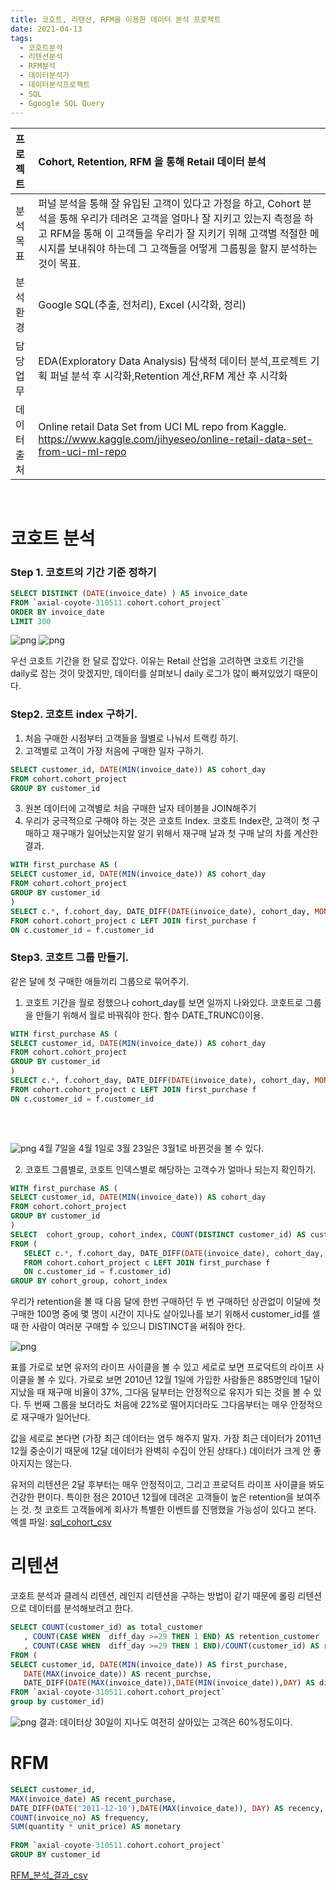```yaml
---
title: 코호트, 리텐션, RFM을 이용한 데이터 분석 프로젝트 
date: 2021-04-13
tags:
  - 코호트분석
  - 리텐션분석
  - RFM분석
  - 데이터분석가
  - 데이터분석프로젝트
  - SQL
  - Ggoogle SQL Query
---
```


|프로젝트|Cohort, Retention, RFM 을 통해 Retail 데이터 분석|
|:---|:---|
|분석 목표|퍼널 분석을 통해 잘 유입된 고객이 있다고 가정을 하고, Cohort 분석을 통해 우리가 데려온 고객을 얼마나 잘 지키고 있는지 측정을 하고 RFM을 통해 이 고객들을 우리가 잘 지키기 위해 고객별 적절한 메시지를 보내줘야 하는데 그 고객들을 어떻게 그룹핑을 할지 분석하는 것이 목표.|
|분석 환경|Google SQL(추출, 전처리), Excel (시각화, 정리)|
|담당 업무|EDA(Exploratory Data Analysis) 탐색적 데이터 분석,프로젝트 기획 퍼널 분석 후 시각화,Retention 계산,RFM 계산 후 시각화|
|데이터 출처|Online retail Data Set from UCI ML repo from Kaggle.<br>https://www.kaggle.com/jihyeseo/online-retail-data-set-from-uci-ml-repo|

<br>

# 코호트 분석 <br>
### Step 1. 코호트의 기간 기준 정하기  

```sql
SELECT DISTINCT (DATE(invoice_date) ) AS invoice_date
FROM `axial-coyote-310511.cohort.cohort_project`
ORDER BY invoice_date
LIMIT 300
```
![png](./1.png) ![png](./2.png) 

우선 코호트 기간을 한 달로 잡았다. 이유는 Retail 산업을 고려하면 코호트 기간을 daily로 잡는 것이 맞겠지만, 데이터를 살펴보니 daily 로그가 많이 빠져있었기 때문이다.

### Step2. 코호트 index 구하기.
1. 처음 구매한  시점부터 고객들을 월별로 나눠서  트랙킹 하기.
2. 고객별로 고객이 가장 처음에 구매한 일자 구하기.
```sql
SELECT customer_id, DATE(MIN(invoice_date)) AS cohort_day
FROM cohort.cohort_project
GROUP BY customer_id
```
3. 원본 데이터에 고객별로 처음 구매한 날자 테이블을 JOIN해주기
4. 우리가 궁극적으로 구해야 하는 것은 코호트 Index. 
코호트 Index란, 고객이 첫 구매하고 재구매가 일어났는지알 알기 위해서 재구매 날과 첫 구매 날의 차를 계산한 결과.

```sql
WITH first_purchase AS (
SELECT customer_id, DATE(MIN(invoice_date)) AS cohort_day
FROM cohort.cohort_project
GROUP BY customer_id
)
SELECT c.*, f.cohort_day, DATE_DIFF(DATE(invoice_date), cohort_day, MONTH) AS cohort_index
FROM cohort.cohort_project c LEFT JOIN first_purchase f
ON c.customer_id = f.customer_id
```
### Step3. 코호트 그룹 만들기. 
같은 달에 첫 구매한 애들끼리 그룹으로 묶어주기.
1. 코호트 기간을 월로 정했으나 cohort_day를 보면 일까지 나와있다. 코호트로 그룹을 만들기 위해서 월로 바꿔줘야 한다. 함수 DATE_TRUNC()이용.

```sql
WITH first_purchase AS (
SELECT customer_id, DATE(MIN(invoice_date)) AS cohort_day
FROM cohort.cohort_project
GROUP BY customer_id
)
SELECT c.*, f.cohort_day, DATE_DIFF(DATE(invoice_date), cohort_day, MONTH) AS cohort_index, DATE_TRUNC(cohort_day, MONTH) AS cohort_group
FROM cohort.cohort_project c LEFT JOIN first_purchase f
ON c.customer_id = f.customer_id
 
```
<br>

![png](./3.png) 
4월 7일을 4월 1일로 3월 23일은 3월1로 바뀐것을 볼 수 있다. 

2. 코호트 그룹별로, 코호트 인덱스별로 해당하는 고객수가 얼마나 되는지 확인하기. 

```sql
WITH first_purchase AS (
SELECT customer_id, DATE(MIN(invoice_date)) AS cohort_day
FROM cohort.cohort_project
GROUP BY customer_id
)
SELECT  cohort_group, cohort_index, COUNT(DISTINCT customer_id) AS customer_count
FROM (
   SELECT c.*, f.cohort_day, DATE_DIFF(DATE(invoice_date), cohort_day, MONTH) AS cohort_index, DATE_TRUNC(cohort_day, MONTH) AS cohort_group
   FROM cohort.cohort_project c LEFT JOIN first_purchase f
   ON c.customer_id = f.customer_id)
GROUP BY cohort_group, cohort_index

```
우리가 retention을 볼 때 다음 달에 한번 구매하던 두 번 구매하던 상관없이 이달에 첫 구매한 100명 중에 몇 명이 시간이 지나도 살아있나를 보기 위해서 customer_id를 셀 때 한 사람이 여러분 구매할 수 있으니 DISTINCT을 써줘야 한다.

![png](./4.png)

표를 가로로 보면 유저의 라이프 사이클을 볼 수 있고 세로로 보면 프로덕트의 라이프 사이클을 볼 수 있다.
가로로 보면 2010년 12월 1일에 가입한 사람들은 885명인데 1달이 지났을 때 재구매 비율이 37%, 그다음 달부터는 안정적으로 유지가 되는 것을 볼 수 있다.
두 번째 그룹을 보더라도 처음에 22%로 떨어지더라도 그다음부터는 매우 안정적으로 재구매가 일어난다.

값을 세로로 본다면 (가장 최근 데이터는 염두 해주지 말자. 가장 최근 데이터가 2011년 12월 중순이기 때문에 12달 데이터가 완벽히 수집이 안된 상태다.) 데이터가 크게 안 좋아지지는 않는다.

유저의 리텐션은 2달 후부터는 매우 안정적이고, 그리고 프로덕트 라이프 사이클을 봐도 건강한 편이다.
특이한 점은 2010년 12월에 데려온 고객들이 높은 retention을 보여주는 것. 첫 코호트 고객들에게 회사가 특별한 이벤트를 진행했을 가능성이 있다고 본다. <BR>
엑셀 파일: <a href="./sql_cohort_result.csv" download>sql_cohort_csv</a>

# 리텐션
코호트 분석과 클레식 리텐션, 레인지 리텐션을 구하는 방법이 같기 때문에 롤링 리텐션으로 데이터를 분석해보려고 한다. 

```sql
SELECT COUNT(customer_id) as total_customer
   , COUNT(CASE WHEN  diff_day >=29 THEN 1 END) AS retention_customer
   , COUNT(CASE WHEN  diff_day >=29 THEN 1 END)/COUNT(customer_id) AS rolling_retention_30
FROM (
SELECT customer_id, DATE(MIN(invoice_date)) AS first_purchase,
   DATE(MAX(invoice_date)) AS recent_purchse,
   DATE_DIFF(DATE(MAX(invoice_date)),DATE(MIN(invoice_date)),DAY) AS diff_day
FROM `axial-coyote-310511.cohort.cohort_project`
group by customer_id)

```
![png](./5.png)
결과: 데이터상 30일이 지나도 여전히 살아있는 고객은 60%정도이다.

# RFM

```sql
SELECT customer_id,
MAX(invoice_date) AS recent_purchase,
DATE_DIFF(DATE('2011-12-10'),DATE(MAX(invoice_date)), DAY) AS recency,
COUNT(invoice_no) AS frequency,
SUM(quantity * unit_price) AS monetary
 
FROM `axial-coyote-310511.cohort.cohort_project`
GROUP BY customer_id
```
<a href="./RFM.csv" download>RFM_분석_결과_csv</a>